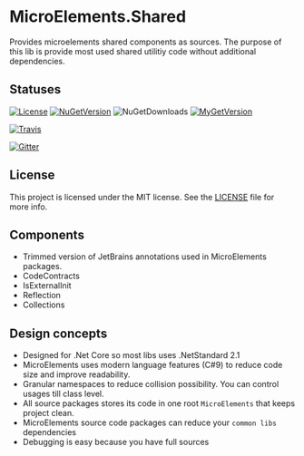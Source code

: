 # MicroElements.Shared
Provides microelements shared components as sources. The purpose of this lib is provide most used shared utilitiy code without additional dependencies.

## Statuses
[![License](https://img.shields.io/github/license/micro-elements/MicroElements.Shared.svg)](https://raw.githubusercontent.com/micro-elements/MicroElements.Shared/master/LICENSE)
[![NuGetVersion](https://img.shields.io/nuget/v/MicroElements.Shared.svg)](https://www.nuget.org/packages/MicroElements.Shared)
![NuGetDownloads](https://img.shields.io/nuget/dt/MicroElements.Shared.svg)
[![MyGetVersion](https://img.shields.io/myget/micro-elements/v/MicroElements.Shared.svg)](https://www.myget.org/feed/micro-elements/package/nuget/MicroElements.Shared)

[![Travis](https://img.shields.io/travis/micro-elements/MicroElements.Shared/master.svg?logo=travis)](https://travis-ci.org/micro-elements/MicroElements.Shared)

[![Gitter](https://img.shields.io/gitter/room/micro-elements/MicroElements.Shared.svg)](https://gitter.im/micro-elements/MicroElements.Shared)


## License
This project is licensed under the MIT license. See the [LICENSE] file for more info.

[LICENSE]: https://raw.githubusercontent.com/micro-elements/MicroElements.Shared/master/LICENSE

## Components

- Trimmed version of JetBrains annotations used in MicroElements packages.
- CodeContracts
- IsExternalInit
- Reflection
- Collections


## Design concepts

- Designed for .Net Core so most libs uses .NetStandard 2.1
- MicroElements uses modern language features (C#9) to reduce code size and improve readability.
- Granular namespaces to reduce collision possibility. You can control usages till class level.
- All source packages stores its code in one root `MicroElements` that keeps project clean.
- MicroElements source code packages can reduce your `common libs` dependencies
- Debugging is easy because you have full sources

